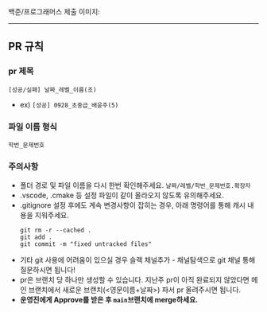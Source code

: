 백준/프로그래머스 제출 이미지:

---

## PR 규칙

### pr 제목

    [성공/실패] 날짜_레벨_이름(조)

- ex) `[성공] 0928_초중급_배윤주(5)`

### 파일 이름 형식

    학번_문제번호

### 주의사항

- 폴더 경로 및 파일 이름을 다시 한번 확인해주세요. `날짜/레벨/학번_문제번호.확장자`
- .vscode, .cmake 등 설정 파일이 같이 올라오지 않도록 유의해주세요.
- .gitignore 설정 후에도 계속 변경사항이 잡히는 경우, 아래 명령어를 통해 캐시 내용을 지워주세요.
  ```
  git rm -r --cached .
  git add .
  git commit -m "fixed untracked files"
  ```
- 기타 git 사용에 어려움이 있으실 경우 슬랙 채널추가 - 채널탐색으로 git 채널 통해 질문하시면 됩니다!
- pr은 브랜치 당 하나만 생성할 수 있습니다. 지난주 pr이 아직 완료되지 않았다면 메인 브랜치에서 새로운 브랜치(<영문이름+날짜>) 파서 pr 올려주시면 됩니다.
- **운영진에게 Approve를 받은 후 `main`브랜치에 merge하세요.**
